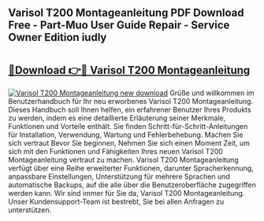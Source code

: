 ## Varisol T200 Montageanleitung PDF Download Free - Part-Muo User Guide Repair - Service Owner Edition iudly

# <h2><a href="http://df8470.blite.top/?on=Varisol+T200+Montageanleitung">🔗Download 👉🔴 Varisol T200 Montageanleitung</a></h2>

[![Varisol T200 Montageanleitung new download](https://i.imgur.com/lujVjoI.png)](http://df8470.blite.top/?on=Varisol+T200+Montageanleitung)
Grüße und willkommen im Benutzerhandbuch für Ihr neu erworbenes Varisol T200 Montageanleitung. Dieses Handbuch soll Ihnen helfen, ein erfahrener Benutzer Ihres Produkts zu werden, indem es eine detaillierte Erläuterung seiner Merkmale, Funktionen und Vorteile enthält. Sie finden Schritt-für-Schritt-Anleitungen für Installation, Verwendung, Wartung und Fehlerbehebung. Machen Sie sich vertraut Bevor Sie beginnen, Nehmen Sie sich einen Moment Zeit, um sich mit den Funktionen und Fähigkeiten Ihres neuen Varisol T200 Montageanleitung vertraut zu machen. Varisol T200 Montageanleitung verfügt über eine Reihe erweiterter Funktionen, darunter Spracherkennung, anpassbare Einstellungen, Unterstützung für mehrere Sprachen und automatische Backups, auf die alle über die Benutzeroberfläche zugegriffen werden kann. Wir sind immer für Sie da, Varisol T200 Montageanleitung. Unser Kundensupport-Team ist bestrebt, Sie bei allen Anfragen zu unterstützen.
